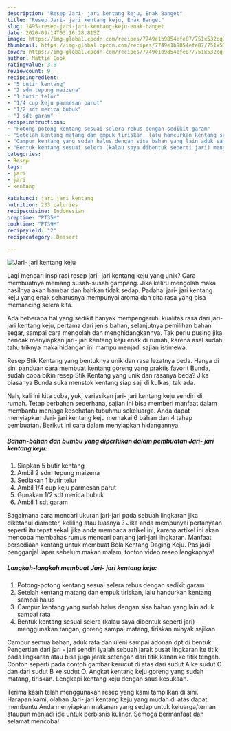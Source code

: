 ```yaml
---
description: "Resep Jari- jari kentang keju, Enak Banget"
title: "Resep Jari- jari kentang keju, Enak Banget"
slug: 1495-resep-jari-jari-kentang-keju-enak-banget
date: 2020-09-14T03:16:28.815Z
image: https://img-global.cpcdn.com/recipes/7749e1b9854efe87/751x532cq70/jari-jari-kentang-keju-foto-resep-utama.jpg
thumbnail: https://img-global.cpcdn.com/recipes/7749e1b9854efe87/751x532cq70/jari-jari-kentang-keju-foto-resep-utama.jpg
cover: https://img-global.cpcdn.com/recipes/7749e1b9854efe87/751x532cq70/jari-jari-kentang-keju-foto-resep-utama.jpg
author: Mattie Cook
ratingvalue: 3.8
reviewcount: 9
recipeingredient:
- "5 butir kentang"
- "2 sdm tepung maizena"
- "1 butir telur"
- "1/4 cup keju parmesan parut"
- "1/2 sdt merica bubuk"
- "1 sdt garam"
recipeinstructions:
- "Potong-potong kentang sesuai selera rebus dengan sedikit garam"
- "Setelah kentang matang dan empuk tiriskan, lalu hancurkan kentang sampai halus"
- "Campur kentang yang sudah halus dengan sisa bahan yang lain aduk sampai rata"
- "Bentuk kentang sesuai selera (kalau saya dibentuk seperti jari) menggunakan tangan, goreng sampai matang, tiriskan minyak sajikan"
categories:
- Resep
tags:
- jari
- jari
- kentang

katakunci: jari jari kentang 
nutrition: 233 calories
recipecuisine: Indonesian
preptime: "PT35M"
cooktime: "PT39M"
recipeyield: "2"
recipecategory: Dessert

---
```



![Jari- jari kentang keju](https://img-global.cpcdn.com/recipes/7749e1b9854efe87/751x532cq70/jari-jari-kentang-keju-foto-resep-utama.jpg)

Lagi mencari inspirasi resep jari- jari kentang keju yang unik? Cara membuatnya memang susah-susah gampang. Jika keliru mengolah maka hasilnya akan hambar dan bahkan tidak sedap. Padahal jari- jari kentang keju yang enak seharusnya mempunyai aroma dan cita rasa yang bisa memancing selera kita.

Ada beberapa hal yang sedikit banyak mempengaruhi kualitas rasa dari jari- jari kentang keju, pertama dari jenis bahan, selanjutnya pemilihan bahan segar, sampai cara mengolah dan menghidangkannya. Tak perlu pusing jika hendak menyiapkan jari- jari kentang keju enak di rumah, karena asal sudah tahu triknya maka hidangan ini mampu menjadi sajian istimewa.

Resep Stik Kentang yang bentuknya unik dan rasa lezatnya beda. Hanya di sini panduan cara membuat kentang goreng yang praktis favorit Bunda, sudah coba bikin resep Stik Kentang yang unik dan rasanya beda? Jika biasanya Bunda suka menstok kentang siap saji di kulkas, tak ada.


Nah, kali ini kita coba, yuk, variasikan jari- jari kentang keju sendiri di rumah. Tetap berbahan sederhana, sajian ini bisa memberi manfaat dalam membantu menjaga kesehatan tubuhmu sekeluarga. Anda dapat menyiapkan Jari- jari kentang keju memakai 6 bahan dan 4 tahap pembuatan. Berikut ini cara dalam menyiapkan hidangannya.

<!--inarticleads1-->

##### Bahan-bahan dan bumbu yang diperlukan dalam pembuatan Jari- jari kentang keju:

1. Siapkan 5 butir kentang
1. Ambil 2 sdm tepung maizena
1. Sediakan 1 butir telur
1. Ambil 1/4 cup keju parmesan parut
1. Gunakan 1/2 sdt merica bubuk
1. Ambil 1 sdt garam


Bagaimana cara mencari ukuran jari-jari pada sebuah lingkaran jika diketahui diameter, keliling atau luasnya ? Jika anda mempunyai pertanyaan seperti itu tepat sekali jika anda membaca artikel ini, karena artikel ini akan mencoba membahas rumus mencari panjang jari-jari lingkaran. Manfaat persediaan kentang untuk membuat Bola Kentang Daging Keju. Pas jadi pengganjal lapar sebelum makan malam, tonton video resep lengkapnya! 

<!--inarticleads2-->

##### Langkah-langkah membuat Jari- jari kentang keju:

1. Potong-potong kentang sesuai selera rebus dengan sedikit garam
1. Setelah kentang matang dan empuk tiriskan, lalu hancurkan kentang sampai halus
1. Campur kentang yang sudah halus dengan sisa bahan yang lain aduk sampai rata
1. Bentuk kentang sesuai selera (kalau saya dibentuk seperti jari) menggunakan tangan, goreng sampai matang, tiriskan minyak sajikan


Campur semua bahan, aduk rata dan uleni sampai adonan dpt di bentuk. Pengertian dari jari - jari sendiri iyalah sebuah jarak pusat lingkaran ke titik pada lingkaran atau bisa juga jarak setengah dari titik kanan ke titik tengah. Contoh seperti pada contoh gambar kerucut di atas dari sudut A ke sudut O dan dari sudut B ke sudut O. Angkat kentang keju goreng yang sudah matang, tiriskan. Lengkapi kentang keju dengan saus kesukaan. 

Terima kasih telah menggunakan resep yang kami tampilkan di sini. Harapan kami, olahan Jari- jari kentang keju yang mudah di atas dapat membantu Anda menyiapkan makanan yang sedap untuk keluarga/teman ataupun menjadi ide untuk berbisnis kuliner. Semoga bermanfaat dan selamat mencoba!
